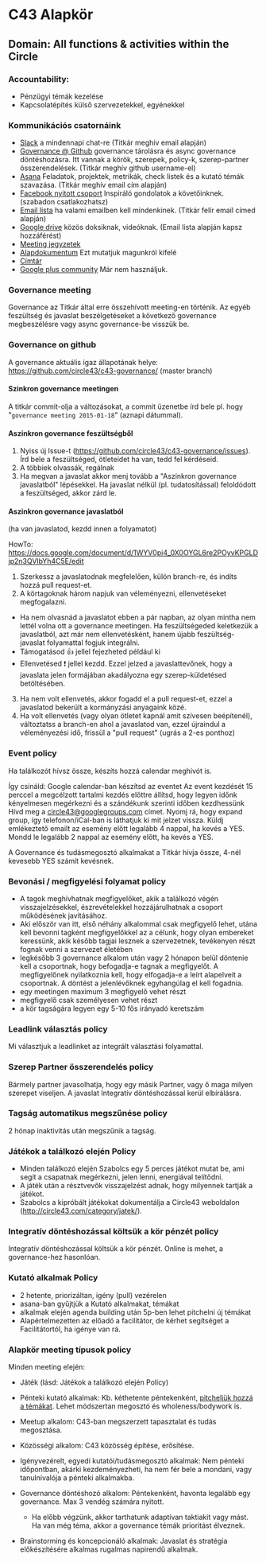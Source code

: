 # C43 Alapkör

## Domain: All functions & activities within the Circle

### Accountability:
 - Pénzügyi témák kezelése
 - Kapcsolatépítés külső szervezetekkel, egyénekkel

### Kommunikációs csatornáink
 - [Slack](https://c43.slack.com/) a mindennapi chat-re (Titkár meghív email alapján)
 - [Governance @ Github](https://github.com/circle43/c43-governance) governance tárolásra és async governance döntéshozásra. Itt vannak a körök, szerepek, policy-k, szerep-partner összerendelések. (Titkár meghív github username-el)
 - [Asana](https://app.asana.com) Feladatok, projektek, metrikák, check listek és a kutató témák szavazása. (Titkár meghív email cím alapján)
 - [Facebook nyitott csoport](https://www.facebook.com/groups/616350458482023/) Inspiráló gondolatok a követőinknek. (szabadon csatlakozhatsz)
 - [Email lista](https://groups.google.com/forum/#!forum/circle43) ha valami emailben kell mindenkinek. (Titkár felír email címed alapján)
 - [Google drive](https://drive.google.com/drive/#folders/0B8_sIiXrO70Ob3NkeWExWk52aE0) közös doksiknak, videóknak. (Email lista alapján kapsz hozzáférést)
 - [Meeting jegyzetek](https://docs.google.com/document/d/13LJqEVjGYBnVCP_f2wJZ49Tqe5SCjycU3L9s1d4SPGM/edit)
 - [Alapdokumentum](https://docs.google.com/document/d/1oiRbQss9XWbBEMWM0dVr_C_xyC85Y7pWNdOf069XPEA/edit?usp=sharing) Ezt mutatjuk magunkról kifelé
 - [Címtár](https://docs.google.com/spreadsheets/d/1azNnVAqpAy_hCPpUKo8MzpgtXCDoCtOF1JeapIjI0YM/edit?usp=sharing)
 - [Google plus community](https://plus.google.com/communities/115605523706166693671) Már nem használjuk.


### Governance meeting
Governance az Titkár által erre összehívott meeting-en történik. Az egyéb feszültség és javaslat beszélgetéseket a következő governance megbeszélésre vagy async governance-be visszük be.

### Governance on github
A governance aktuális igaz állapotának helye: https://github.com/circle43/c43-governance/ (master branch)

#### Szinkron governance meetingen
A titkár commit-olja a változásokat, a commit üzenetbe írd bele pl. hogy "```governance meeting 2015-01-18```" (aznapi dátummal).


#### Aszinkron governance feszültségből
1. Nyiss új Issue-t (https://github.com/circle43/c43-governance/issues). Írd bele a feszültséged, ötleteidet ha van, tedd fel kérdéseid.
2. A többiek olvassák, regálnak
3. Ha megvan a javaslat akkor menj tovább a "Aszinkron governance javaslatból" lépésekkel.
     Ha javaslat nélkül (pl. tudatosítással) feloldódott a feszültséged, akkor zárd le.

#### Aszinkron governance javaslatból
(ha van javaslatod, kezdd innen a folyamatot)

HowTo: https://docs.google.com/document/d/1WYV0pi4_0X0OYGL6re2POyvKPGLDjp2n3QVIbYh4C5E/edit

1. Szerkessz a javaslatodnak megfelelően, külön branch-re, és indíts hozzá pull request-et.
2. A körtagoknak három napjuk van véleményezni, ellenvetéseket megfogalazni.
 - Ha nem olvasnád a javaslatot ebben a pár napban, az olyan mintha nem lettél volna ott a governance meetingen. Ha feszültségeded keletkezük a javaslatból, azt már nem ellenvetésként, hanem újabb feszültség-javaslat folyamattal fogjuk integrálni.
 - Támogatásod :+1: jellel fejezheted például ki
 - Ellenvetésed :exclamation: jellel kezdd. Ezzel jelzed a javaslattevőnek, hogy a javaslata jelen formájában akadályozna egy szerep-küldetésed betöltésében.
3. Ha nem volt ellenvetés, akkor fogadd el a pull request-et, ezzel a javaslatod bekerült a kormányzási anyagaink közé.
4. Ha volt ellenvetés (vagy olyan ötletet kapnál amit szívesen beépítenél), változtatss a branch-en ahol a javaslatod van, ezzel újraindul a véleményezési idő, frissül a "pull request" (ugrás a 2-es ponthoz)

### Event policy

Ha találkozót hívsz össze, készíts hozzá calendar meghívót is.

Így csináld:
Google calendar-ban készítsd az eventet
Az event kezdését 15 perccel a megcélzott tartalmi kezdés előttre állítsd, hogy legyen időnk kényelmesen megérkezni és a szándékunk szerinti időben kezdhessünk
Hívd meg a circle43@googlegroups.com címet. Nyomj rá, hogy expand group, így telefonon/iCal-ban is láthatjuk ki mit jelzet vissza.
Küldj emlékeztető emailt az esemény előtt legalább 4 nappal, ha kevés a YES.
Mondd le legalább 2 nappal az esemény előtt, ha kevés a YES.


A Governance és tudásmegosztó alkalmakat a Titkár hívja össze, 4-nél kevesebb YES számít kevésnek.

### Bevonási / megfigyelési folyamat policy

- A tagok meghívhatnak megfigyelőket, akik a találkozó végén visszajelzésekkel, észrevételekkel hozzájárulhatnak a csoport működésének javításához.
- Aki először van itt, első néhány alkalommal csak megfigyelő lehet, utána kell bevonni tagként megfigyelőkkel az a célunk, hogy olyan embereket keressünk, akik később tagjai lesznek a szervezetnek, tevékenyen részt fognak venni a szervezet életében
- legkésőbb 3 governance alkalom után vagy 2 hónapon belül döntenie kell a csoportnak, hogy befogadja-e tagnak a megfigyelőt. A megfigyelőnek nyilatkoznia kell, hogy elfogadja-e a leírt alapelveit a csoportnak. A döntést a jelenlévőknek egyhangúlag el kell fogadnia.
- egy meetingen maximum 3 megfigyelő vehet részt
- megfigyelő csak személyesen vehet részt
- a kör tagságára legyen egy 5-10 fős irányadó keretszám


### Leadlink választás policy

Mi választjuk a leadlinket az integrált választási folyamattal.


### Szerep Partner összerendelés policy

Bármely partner javasolhatja, hogy egy másik Partner, vagy ő maga milyen szerepet viseljen. A javaslat Integratív döntéshozással kerül elbírálásra.


### Tagság automatikus megszűnése policy

2 hónap inaktivitás után megszűnik a tagság.

### Játékok a találkozó elején Policy

- Minden találkozó elején Szabolcs egy 5 perces játékot mutat be, ami segít a csapatnak megérkezni, jelen lenni, energiával telítődni.
- A játék után a résztvevők visszajelzést adnak, hogy milyennek tartják a játékot.
- Szabolcs a kipróbált játékokat dokumentálja a Circle43 weboldalon (http://circle43.com/category/jatek/).

### Integratív döntéshozással költsük a kör pénzét policy

Integratív döntéshozással költsük a kör pénzét. Online is mehet, a governance-hez hasonlóan.


### Kutató alkalmak Policy

- 2 hetente, priorizáltan, igény (pull) vezérelen
- asana-ban gyűjtjük a Kutató alkalmakat, témákat
- alkalmak elején agenda building után 5p-ben lehet pitchelni új témákat
- Alapértelmezetten az előadó a facilitátor, de kérhet segítséget a Facilitátortól, ha igénye van rá.


### Alapkör meeting típusok policy

Minden meeting elején:
- Játék (lásd: Játékok a találkozó elején Policy)

- Pénteki kutató alkalmak: Kb. kéthetente péntekenként, [pitcheljük hozzá a témákat](https://app.asana.com/0/16181283954886/16181283954886). Lehet módszertan megosztó és wholeness/bodywork is.
- Meetup alkalom: C43-ban megszerzett tapasztalat és tudás megosztása.
- Közösségi alkalom: C43 közösség építése, erősítése.
- Igényvezérelt, egyedi kutatói/tudásmegosztó alkalmak: Nem pénteki időpontban, akárki kezdeményezheti, ha nem fér bele a mondani, vagy tanulnivalója a pénteki alkalmakba.
- Governance döntéshozó alkalom: Péntekenként, havonta legalább egy governance. Max 3 vendég számára nyitott.
  - Ha előbb végzünk, akkor tarthatunk adaptívan taktiakit vagy mást. Ha van még téma, akkor a governance témák prioritást élveznek.
- Brainstorming és koncepcionáló alkalmak: Javaslat és stratégia előkészítésére alkalmas rugalmas napirendű alkalmak.
